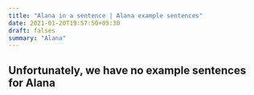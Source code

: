 ```yaml
---
title: "Alana in a sentence | Alana example sentences"
date: 2021-01-20T19:57:50+05:30
draft: falses
summary: "Alana"
---
```

## Unfortunately, we have no example sentences for Alana                 
